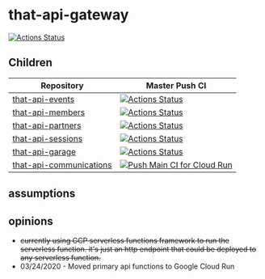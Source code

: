 # that-api-gateway

[![Actions Status](https://github.com/ThatConference/that-api-gateway/workflows/Push%20Master%20CI%20for%20Google%20Cloud%20Run/badge.svg)](https://github.com/ThatConference/that-api-gateway/actions)

## Children

<!-- prettier-ignore -->
| Repository | Master Push CI |
| --- | --- |
| [that-api-events](https://github.com/ThatConference/that-api-events) | [![Actions Status](https://github.com/ThatConference/that-api-events/workflows/Push%20Master%20CI%20for%20Google%20Cloud%20Run/badge.svg)](https://github.com/ThatConference/that-api-events/actions) |
| [that-api-members](https://github.com/ThatConference/that-api-members) | [![Actions Status](https://github.com/ThatConference/that-api-members/workflows/Push%20Master%20CI%20for%20Google%20Cloud%20Run/badge.svg)](https://github.com/ThatConference/that-api-members/actions) |
| [that-api-partners](https://github.com/ThatConference/that-api-partners) | [![Actions Status](https://github.com/ThatConference/that-api-partners/workflows/Push%20Master%20CI%20for%20Cloud%20Run/badge.svg)](https://github.com/ThatConference/that-api-partners/actions) |
| [that-api-sessions](https://github.com/ThatConference/that-api-sessions) | [![Actions Status](https://github.com/ThatConference/that-api-sessions/workflows/Push%20Master%20CI%20for%20Google%20Cloud%20Run/badge.svg)](https://github.com/ThatConference/that-api-sessions/actions) |
| [that-api-garage](https://github.com/ThatConference/that-api-sessions) | [![Actions Status](https://github.com/ThatConference/that-api-garage/workflows/Push%20Master%20CI%20for%20Cloud%20Run/badge.svg)](https://github.com/ThatConference/that-api-sessions/actions) |
| [that-api-communications](https://github.com/ThatConference/that-api-communications) | [![Push Main CI for Cloud Run](https://github.com/ThatConference/that-api-communications/actions/workflows/pushMainCi_GRun.yml/badge.svg)](https://github.com/ThatConference/that-api-communications/actions/workflows/pushMainCi_GRun.yml)|

## assumptions

## opinions

- ~~currently using GCP serverless functions framework to run the serverless function. it's just an http endpoint that could be deployed to any serverless function.~~
- 03/24/2020 - Moved primary api functions to Google Cloud Run
